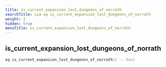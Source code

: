```yaml
---
title: is_current_expansion_lost_dungeons_of_norrath
searchTitle: Lua eq is_current_expansion_lost_dungeons_of_norrath
weight: 1
hidden: true
menuTitle: is_current_expansion_lost_dungeons_of_norrath
---
```

## is_current_expansion_lost_dungeons_of_norrath
```lua
eq.is_current_expansion_lost_dungeons_of_norrath() -- bool
```